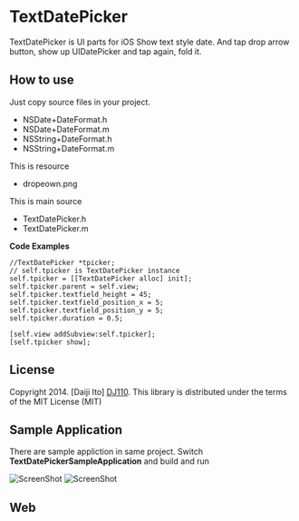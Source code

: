 TextDatePicker
=======
TextDatePicker is UI parts for iOS
Show text style date.
And tap drop arrow button, show up UIDatePicker
and tap again, fold it.

How to use
--------------
Just copy source files in your project.
- NSDate+DateFormat.h
- NSDate+DateFormat.m
- NSString+DateFormat.h
- NSString+DateFormat.m


This is resource
- dropeown.png

This is main source
- TextDatePicker.h
- TextDatePicker.m

**Code Examples**
```objc
//TextDatePicker *tpicker;
// self.tpicker is TextDatePicker instance
self.tpicker = [[TextDatePicker alloc] init];
self.tpicker.parent = self.view;
self.tpicker.textfield_height = 45;
self.tpicker.textfield_position_x = 5;
self.tpicker.textfield_position_y = 5;
self.tpicker.duration = 0.5;
    
[self.view addSubview:self.tpicker];
[self.tpicker show];
```

License
-------
Copyright 2014. [Daiji Ito] [DJ110].
This library is distributed under the terms of the MIT License (MIT)

Sample Application
--------------
There are sample appliction in same project.
Switch **TextDatePickerSampleApplication** and build and run 

![ScreenShot](https://raw.github.com/DJ110/TextDatePicker/master/img/textpicker1.png)
![ScreenShot](https://raw.github.com/DJ110/TextDatePicker/master/img/textpicker2.png)

Web
--------------

[DJ110]: http://atmarkplant.com




